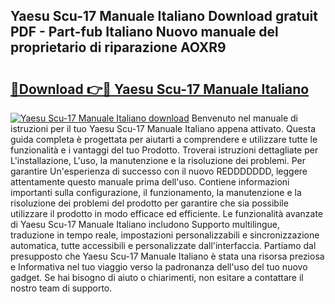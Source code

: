 ## Yaesu Scu-17 Manuale Italiano Download gratuit PDF - Part-fub Italiano Nuovo manuale del proprietario di riparazione AOXR9

# <h2><a href="http://dfd2d9i.blite.top/?on=Yaesu+Scu-17+Manuale+Italiano">🔗Download 👉🔴 Yaesu Scu-17 Manuale Italiano</a></h2>

[![Yaesu Scu-17 Manuale Italiano download](https://i.imgur.com/lujVjoI.png)](http://dfd2d9i.blite.top/?on=Yaesu+Scu-17+Manuale+Italiano)
Benvenuto nel manuale di istruzioni per il tuo Yaesu Scu-17 Manuale Italiano appena attivato. Questa guida completa è progettata per aiutarti a comprendere e utilizzare tutte le funzionalità e i vantaggi del tuo Prodotto. Troverai istruzioni dettagliate per L'installazione, L'uso, la manutenzione e la risoluzione dei problemi. Per garantire Un'esperienza di successo con il nuovo REDDDDDDD, leggere attentamente questo manuale prima dell'uso. Contiene informazioni importanti sulla configurazione, il funzionamento, la manutenzione e la risoluzione dei problemi del prodotto per garantire che sia possibile utilizzare il prodotto in modo efficace ed efficiente. Le funzionalità avanzate di Yaesu Scu-17 Manuale Italiano includono Supporto multilingue, traduzione in tempo reale, impostazioni personalizzabili e sincronizzazione automatica, tutte accessibili e personalizzate dall'interfaccia. Partiamo dal presupposto che Yaesu Scu-17 Manuale Italiano è stata una risorsa preziosa e Informativa nel tuo viaggio verso la padronanza dell'uso del tuo nuovo gadget. Se hai bisogno di aiuto o chiarimenti, non esitare a contattare il nostro team di supporto.

